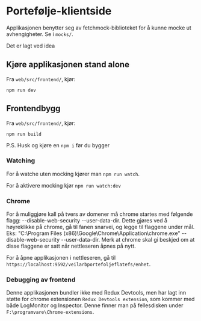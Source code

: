 # Portefølje-klientside

Applikasjonen benytter seg av fetchmock-biblioteket for å kunne mocke ut avhengigheter. Se i `mocks/`.

Det er lagt ved idea

## Kjøre applikasjonen stand alone

Fra `web/src/frontend/`, kjør:

```
npm run dev
```

## Frontendbygg

Fra `web/src/frontend/`, kjør:

```
npm run build
```
P.S. Husk og kjøre en `npm i` før du bygger

### Watching

For å watche uten mocking kjører man `npm run watch`. 

For å aktivere mocking kjør `npm run watch:dev`

### Chrome

For å muliggjøre kall på tvers av domener må chrome startes med følgende flagg: --disable-web-security --user-data-dir. Dette gjøres ved å høyreklikke på chrome, gå til fanen snarvei, og legge til flaggene under mål. Eks: "C:\Program Files (x86)\Google\Chrome\Application\chrome.exe" --disable-web-security --user-data-dir. Merk at chrome skal gi beskjed om at disse flaggene er satt når nettleseren åpnes på nytt.

For å åpne applikasjonen i nettleseren, gå til `https://localhost:9592/veilarbportefoljeflatefs/enhet`.

### Debugging av frontend

Denne applikasjonen bundler ikke med Redux Devtools, men har lagt inn støtte for chrome extensionen
`Redux Devtools extension`, som kommer med både LogMonitor og Inspector. Denne finner man på fellesdisken
under `F:\programvare\Chrome-extensions`.
